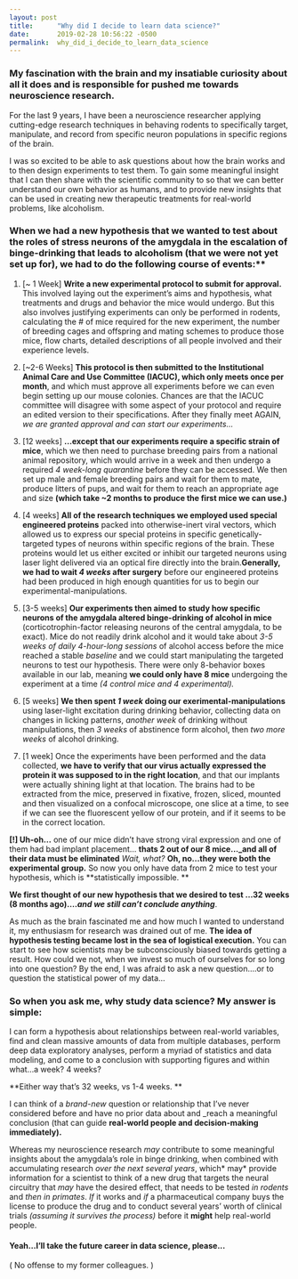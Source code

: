 ```yaml
---
layout: post
title:      "Why did I decide to learn data science?"
date:       2019-02-28 10:56:22 -0500
permalink:  why_did_i_decide_to_learn_data_science
---
```




### My fascination with the brain and my insatiable curiosity about all it does and is responsible for pushed me towards neuroscience research.

 For the last 9 years, I have been a neuroscience researcher applying cutting-edge research techniques in behaving rodents to specifically target, manipulate, and record from specific neuron populations in specific regions of the brain. 

I was so excited to be able to ask questions about how the brain works and to then design experiments to test them. To gain some meaningful insight that I can then share with the scientific community to so that we can better understand our own behavior as humans, and to provide new insights that can be used in creating new therapeutic treatments for real-world problems, like alcoholism. 

### When we had a new hypothesis that we wanted to test about the roles of stress neurons of the amygdala in the escalation of binge-drinking that leads to alcoholism (that we were not yet set up for), we had to do the following course of events:**

1)	[~ 1 Week] **Write a new experimental protocol to submit for approval.** This involved laying out the experiment’s aims and hypothesis, what treatments and drugs and behavior the mice would undergo. But this also involves justifying experiments can only be performed in rodents, calculating the # of mice required for the new experiment, the number of breeding cages and offspring and mating schemes to produce those mice, flow charts, detailed descriptions of all people involved and their experience levels. 

2)	[~2-6 Weeks] **This protocol is then submitted to the Institutional Animal Care and Use Committee (IACUC), which only meets once per month**, and which must approve all experiments before we can even begin setting up our mouse colonies. Chances are that the IACUC committee will disagree with some aspect of your protocol and require an edited version to their specifications. After they finally meet AGAIN, _we are granted approval and can start our experiments..._

3)	[12 weeks] **…except that our experiments require a specific strain of mice**, which we then need to purchase breeding pairs from a national animal repository, which would arrive in a week and then undergo a required _4 week-long quarantine_ before they can be accessed. We then set up male and female breeding pairs and wait for them to mate, produce litters of pups, and wait for them to reach an appropriate age and size  **(which take ~2 months to produce the first mice we can use.)**

4)	[4 weeks] **All of the research techniques we employed used special engineered proteins** packed into otherwise-inert viral vectors, which allowed us to express our special proteins in specific genetically-targeted types of neurons within specific regions of the brain. These proteins would let us either excited or inhibit our targeted neurons using laser light delivered via an optical fire directly into the brain.**Generally, we had to wait _4 weeks_ after surgery** before our engineered proteins had been produced in high enough quantities for us to begin our experimental-manipulations. 

5)	[3-5 weeks] **Our experiments then aimed to study how specific neurons of the amygdala altered binge-drinking of alcohol in mice** (corticotrophin-factor releasing neurons of the central amygdala, to be exact). Mice do not readily drink alcohol and it would take about _3-5 weeks of daily 4-hour-long sessions_ of alcohol access before the mice reached a stable _baseline_ and we could start manipulating the targeted neurons to test our hypothesis. There were only 8-behavior boxes available in our lab, meaning **we could only have 8 mice** undergoing the experiment at a time _(4 control mice and 4 experimental)._ 

6)	[5 weeks] **We then spent _1 week_ doing our exerimental-manipulations** using laser-light excitation during drinking behavior, collecting data on changes in licking patterns, _another week_ of drinking without manipulations, then _3 weeks_ of abstinence form alcohol, then _two more weeks_ of alcohol drinking. 

7)	[1 week] Once the experiments have been performed and the data collected, **we have to verify that our virus actually expressed the protein it was supposed to in the right location**, and that our implants were actually shining light at that location. The brains had to be extracted from the mice, preserved in fixative, frozen, sliced, mounted and then visualized on a confocal microscope, one slice at a time, to see if we can see the fluorescent yellow of our protein, and if it seems to be in the correct location. 

**[!] Uh-oh…** one of our mice didn’t have strong viral expression and one of them had bad implant placement… **thats 2 out of our 8 mice..._and all of their data must be eliminated** 
*Wait, what?*  **Oh, no...they were both the experimental group.** So now you only have data from 2 mice to test your hypothesis, which is **statistically impossible. **


**We first thought of our new hypothesis that we desired to test …32 weeks (8 months ago)…._and we still can’t conclude anything_**.


As much as the brain fascinated me and how much I wanted to understand it, my enthusiasm for research was drained out of me. **The idea of hypothesis testing became lost in the sea of logistical execution.** You can start to see how scientists may be subconsciously biased towards getting a result. How could we not, when we invest so much of ourselves for so long into one question? By the end, I was afraid to ask a new question….or to question the statistical power of my data…

### **So when you ask me, why study data science? My answer is simple:**

I can form a hypothesis about relationships between real-world variables, find and clean massive amounts of data from multiple databases, perform deep data exploratory analyses, perform a myriad of statistics and data modeling, and come to a conclusion with supporting figures and within what…a week? 4 weeks? 

**Either way that’s 32 weeks, vs 1-4 weeks. **

I can think of a _brand-new_ question or relationship that I’ve never considered before and have no prior data about and _reach a meaningful conclusion (that can guide **real-world people and decision-making immediately).**  

Whereas my neuroscience research *may* contribute to some meaningful insights about the amygdala’s role in binge drinking, when combined with accumulating research *over the next several years*, which* may* provide information for a scientist to think of a new drug that targets the neural circuitry that *may*  have the desired effect, that needs to be tested *in rodents* and *then in primates*.  _If_ it works and _if_ a pharmaceutical company buys the license to produce the drug and to conduct several years’ worth of clinical trials _(assuming it survives the process)_ before it **might** help real-world people. 


#### **Yeah…I’ll take the future career in data science, please...** 
( No offense to my former colleagues. )




